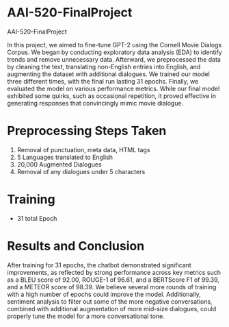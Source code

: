 # AAI-520-FinalProject
AAI-520-FinalProject

In this project, we aimed to fine-tune GPT-2 using the Cornell Movie Dialogs Corpus. We began by conducting exploratory data analysis (EDA) to identify trends and remove unnecessary data. Afterward, we preprocessed the data by cleaning the text, translating non-English entries into English, and augmenting the dataset with additional dialogues. We trained our model three different times, with the final run lasting 31 epochs. Finally, we evaluated the model on various performance metrics. While our final model exhibited some quirks, such as occasional repetition, it proved effective in generating responses that convincingly mimic movie dialogue.

# Preprocessing Steps Taken
 1. Removal of punctuation, meta data, HTML tags
 2. 5 Languages translated to English
 3. 20,000 Augmented Dialogues
 4. Removal of any dialogues under 5 characters

# Training 
 - 31 total Epoch

# Results and Conclusion
After training for 31 epochs, the chatbot demonstrated significant improvements, as reflected by strong performance across key metrics such as a BLEU score of 92.00, ROUGE-1 of 96.61, and a BERTScore F1 of 99.39, and a METEOR score of 98.39.
We believe several more rounds of training with a high number of epochs could improve the model. Additionally, sentiment analysis to filter out some of the more negative conversations, combined with additional augmentation of more mid-size dialogues, could properly tune the model for a more conversational tone.

